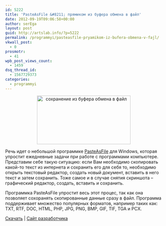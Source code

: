 ```yaml
---
id: 5222
title: 'PasteAsFile &#8211; прямиком из буфера обмена в файл'
date: 2012-09-19T09:06:58+00:00
author: serEga
layout: post
guid: http://artslab.info/?p=5222
permalink: /programmyi/pasteasfile-pryamikom-iz-bufera-obmena-v-fajl/
vkwall_post:
  - 0
prosmotr:
  - 41
wpb_post_views_count:
  - 1459
dsq_thread_id:
  - 1567729373
categories:
  - programmyi
---
```

<center>
  <a href="{{site.img_cdn}}/pasteasfile_dlya_windows.png"><img src="{{site.img_cdn}}/pasteasfile_dlya_windows-300x156.png" alt="сохранение из буфера обмена в файл" title="pasteasfile_dlya_windows" width="300" height="156" class="aligncenter size-medium wp-image-5225" srcset="{{site.img_cdn}}/pasteasfile_dlya_windows-300x156.png 300w, {{site.img_cdn}}/pasteasfile_dlya_windows.png 348w" sizes="(max-width: 300px) 100vw, 300px" /></a>
</center>

Речь идет о небольшой программке [PasteAsFile](http://starpunch.net/) для Windows, которая упростит ежедневные задачи при работе с программами компьютере. Представим себе такую ситуацию: если Вам необходимо скопировать какой-то текст из интернета и сохранить его для себя то, необходимо открыть текстовый редактор, создать новый документ, вставить в него текст и затем сохранить. Тоже самое и в случае снятия скриншота &#8211; графический редактор, создать, вставить и сохранить.

Программка PasteAsFile упростит весь этот процес, так как она позволяет сохоранять скопированные данные сразу в файл. Программа поддерживает множество популярных форматов, например таких как: TXT, RTF, DOC, HTML, PHP, JPG, PNG, BMP, GIF, TIF, TGA и PCX.

[Скачать](https://www.box.com/s/215tgjquqcqasp14m1v5) | [Сайт разработчика](http://starpunch.net/)